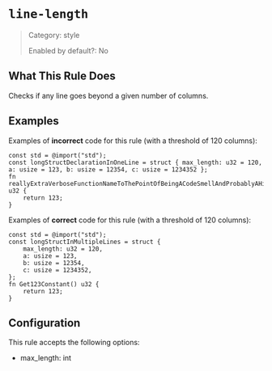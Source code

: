 # `line-length`

> Category: style
>
> Enabled by default?: No

## What This Rule Does

Checks if any line goes beyond a given number of columns.

## Examples

Examples of **incorrect** code for this rule (with a threshold of 120 columns):

```zig
const std = @import("std");
const longStructDeclarationInOneLine = struct { max_length: u32 = 120, a: usize = 123, b: usize = 12354, c: usize = 1234352 };
fn reallyExtraVerboseFunctionNameToThePointOfBeingACodeSmellAndProbablyAHintThatYouCanGetAwayWithAnotherNameOrSplittingThisIntoSeveralFunctions() u32 {
    return 123;
}
```

Examples of **correct** code for this rule (with a threshold of 120 columns):

```zig
const std = @import("std");
const longStructInMultipleLines = struct {
    max_length: u32 = 120,
    a: usize = 123,
    b: usize = 12354,
    c: usize = 1234352,
};
fn Get123Constant() u32 {
    return 123;
}
```

## Configuration

This rule accepts the following options:

- max_length: int
